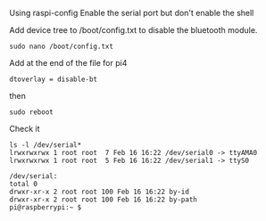 Using raspi-config  Enable the serial port but don't enable the shell


Add device tree to /boot/config.txt to disable the bluetooth module.
```
sudo nano /boot/config.txt
```

Add at the end of the file for pi4
```
dtoverlay = disable-bt
```

then
```
sudo reboot
```

Check it
```
ls -l /dev/serial*
lrwxrwxrwx 1 root root  7 Feb 16 16:22 /dev/serial0 -> ttyAMA0
lrwxrwxrwx 1 root root  5 Feb 16 16:22 /dev/serial1 -> ttyS0

/dev/serial:
total 0
drwxr-xr-x 2 root root 100 Feb 16 16:22 by-id
drwxr-xr-x 2 root root 100 Feb 16 16:22 by-path
pi@raspberrypi:~ $
```